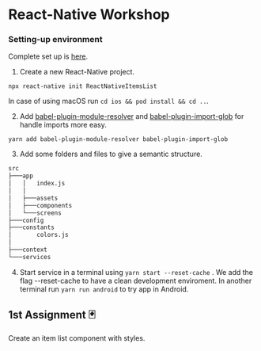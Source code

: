 # React-Native Workshop



### Setting-up environment
Complete set up is [here](https://reactnative.dev/docs/environment-setup).

1. Create a new React-Native project.
```nodejs
npx react-native init ReactNativeItemsList
```
In case of using macOS run `cd ios && pod install && cd ..`.

2. Add [babel-plugin-module-resolver](https://github.com/tleunen/babel-plugin-module-resolver) and [babel-plugin-import-glob](https://github.com/novemberborn/babel-plugin-import-glob) for handle imports more easy.
```
yarn add babel-plugin-module-resolver babel-plugin-import-glob
```

3. Add some folders and files to give a semantic structure.
```bash
src
├───app
│   │   index.js
│   │
│   ├───assets
│   ├───components
│   └───screens
├───config
├───constants
│       colors.js
│
├───context
└───services
```

4. Start service in a terminal using `yarn start --reset-cache` . We add the flag --reset-cache to have a clean development enviroment.
In another terminal run `yarn run android` to try app in Android.

## 1st Assignment 🃏
Create an item list component with styles.